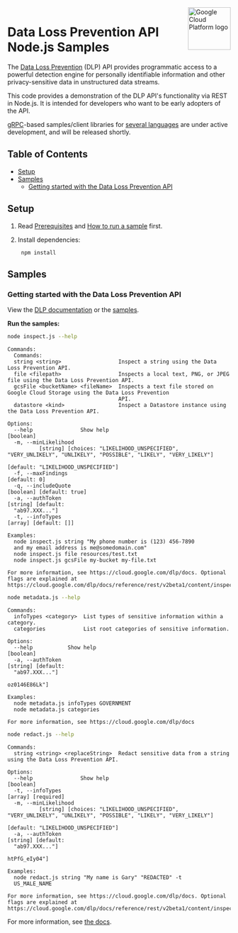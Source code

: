 <img src="https://avatars2.githubusercontent.com/u/2810941?v=3&s=96" alt="Google Cloud Platform logo" title="Google Cloud Platform" align="right" height="96" width="96"/>

# Data Loss Prevention API Node.js Samples

The [Data Loss Prevention][dlp_docs] (DLP) API provides programmatic access to a powerful detection engine for personally identifiable information and other privacy-sensitive data in unstructured data streams.

This code provides a demonstration of the DLP API's functionality via REST in Node.js. It is intended for developers who want to be early adopters of the API.

[gRPC](grpc.io)-based samples/client libraries for [several languages](https://cloud.google.com/docs/) are under active development, and will be released shortly.

## Table of Contents

* [Setup](#setup)
* [Samples](#samples)
  * [Getting started with the Data Loss Prevention API](#getting-started-with-data-loss-prevention-api)

## Setup

1. Read [Prerequisites][prereq] and [How to run a sample][run] first.
1. Install dependencies:

        npm install

[prereq]: ../README.md#prerequisities
[run]: ../README.md#how-to-run-a-sample

## Samples

### Getting started with the Data Loss Prevention API

View the [DLP documentation][dlp_docs] or the [samples][dlp_samples].

__Run the samples:__

```sh
node inspect.js --help
```

```
Commands:
  Commands:
  string <string>                  Inspect a string using the Data Loss Prevention API.
  file <filepath>                  Inspects a local text, PNG, or JPEG file using the Data Loss Prevention API.
  gcsFile <bucketName> <fileName>  Inspects a text file stored on Google Cloud Storage using the Data Loss Prevention
                                   API.
  datastore <kind>                 Inspect a Datastore instance using the Data Loss Prevention API.

Options:
  --help               Show help                                                                               [boolean]
  -m, --minLikelihood
          [string] [choices: "LIKELIHOOD_UNSPECIFIED", "VERY_UNLIKELY", "UNLIKELY", "POSSIBLE", "LIKELY", "VERY_LIKELY"]
                                                                                     [default: "LIKELIHOOD_UNSPECIFIED"]
  -f, --maxFindings                                                                                         [default: 0]
  -q, --includeQuote                                                                           [boolean] [default: true]
  -a, --authToken                                                                                     [string] [default:
  "ab97.XXX..."]
  -t, --infoTypes                                                                                  [array] [default: []]

Examples:
  node inspect.js string "My phone number is (123) 456-7890
  and my email address is me@somedomain.com"
  node inspect.js file resources/test.txt
  node inspect.js gcsFile my-bucket my-file.txt

For more information, see https://cloud.google.com/dlp/docs. Optional flags are explained at
https://cloud.google.com/dlp/docs/reference/rest/v2beta1/content/inspect#InspectConfig
```

```sh
node metadata.js --help
```

```
Commands:
  infoTypes <category>  List types of sensitive information within a category.
  categories            List root categories of sensitive information.

Options:
  --help           Show help                                                                                   [boolean]
  -a, --authToken                                                                                     [string] [default:
  "ab97.XXX..."]
                                                                                                           oz0146E86Lk"]

Examples:
  node metadata.js infoTypes GOVERNMENT
  node metadata.js categories

For more information, see https://cloud.google.com/dlp/docs
```

```sh
node redact.js --help
```

```
Commands:
  string <string> <replaceString>  Redact sensitive data from a string using the Data Loss Prevention API.

Options:
  --help               Show help                                                                               [boolean]
  -t, --infoTypes                                                                                     [array] [required]
  -m, --minLikelihood
          [string] [choices: "LIKELIHOOD_UNSPECIFIED", "VERY_UNLIKELY", "UNLIKELY", "POSSIBLE", "LIKELY", "VERY_LIKELY"]
                                                                                     [default: "LIKELIHOOD_UNSPECIFIED"]
  -a, --authToken                                                                                     [string] [default:
  "ab97.XXX..."]
                                                                                                           htPfG_eIy04"]

Examples:
  node redact.js string "My name is Gary" "REDACTED" -t
  US_MALE_NAME

For more information, see https://cloud.google.com/dlp/docs. Optional flags are explained at
https://cloud.google.com/dlp/docs/reference/rest/v2beta1/content/inspect#InspectConfig
```

For more information, see [the docs][dlp_docs].

[dlp_samples]: ../
[dlp_docs]: https://cloud.google.com/dlp/docs/